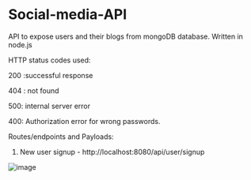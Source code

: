 # Social-media-API
API to expose users and their blogs from mongoDB database. Written in node.js

HTTP status codes used:

200 :successful response

404 : not found

500: internal server error

400: Authorization error for wrong passwords.

Routes/endpoints and Payloads:


1) New user signup - http://localhost:8080/api/user/signup

![image](https://github.com/CodeProjectsHub/Social-media-API/assets/126147374/0e8beb9b-635f-4612-abe0-4df220811834)



